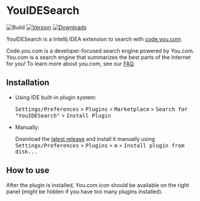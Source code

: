 # YouIDESearch

![Build](https://github.com/You-OpenSource/YouJetbrainSearch/workflows/Build/badge.svg)
[![Version](https://img.shields.io/jetbrains/plugin/v/com.github.youopensource.youidesearch.svg)](https://plugins.jetbrains.com/plugin/PLUGIN_ID)
[![Downloads](https://img.shields.io/jetbrains/plugin/d/com.github.youopensource.youidesearch.svg)](https://plugins.jetbrains.com/plugin/PLUGIN_ID)


<!-- Plugin description -->
YouIDESearch is a Intellij IDEA extension to search with [code.you.com](https://www.you.com/?utm_source=opensource&utm_medium=GitHub&utm_campaign=youidesearch).

Code.you.com is a developer-focused search engine powered by You.com. You.com is a search engine that summarizes the best parts of the Internet for you! To learn more about you.com, see our [FAQ](https://about.you.com/hc-category/faq/?utm_source=opensource&utm_medium=GitHub&utm_campaign=youidesearch).
<!-- Plugin description end -->

## Installation

- Using IDE built-in plugin system:
  
  <kbd>Settings/Preferences</kbd> > <kbd>Plugins</kbd> > <kbd>Marketplace</kbd> > <kbd>Search for "YouIDESearch"</kbd> >
  <kbd>Install Plugin</kbd>
  
- Manually:

  Download the [latest release](https://github.com/You-OpenSource/YouJetbrainSearch/releases/latest) and install it manually using
  <kbd>Settings/Preferences</kbd> > <kbd>Plugins</kbd> > <kbd>⚙️</kbd> > <kbd>Install plugin from disk...</kbd>

## How to use

After the plugin is installed, You.com icon should be available on the right panel
(might be hidden if you have too many plugins installed). 
